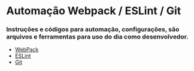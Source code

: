 # Automação Webpack / ESLint / Git 
### Instruções e códigos para automação, configurações, são arquivos e ferramentas para uso do dia como desenvolvedor.
* [WebPack](https://github.com/r-santtos/Automation-Webpack-ESLint-Git/tree/master/Webpack)
* [ESLint](https://github.com/r-santtos/Automation-Webpack-ESLint-Git/tree/master/ESLint)
* [Git](https://github.com/r-santtos/Automation-Webpack-ESLint-Git/tree/master/Git)
